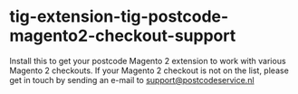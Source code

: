 # tig-extension-tig-postcode-magento2-checkout-support
Install this to get your postcode Magento 2 extension to work with various Magento 2 checkouts.
If your Magento 2 checkout is not on the list, please get in touch by sending an e-mail to support@postcodeservice.nl
